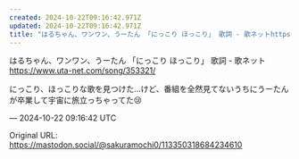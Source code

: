 ```yaml
---
created: 2024-10-22T09:16:42.971Z
updated: 2024-10-22T09:16:42.971Z
title: "はるちゃん、ワンワン、うーたん 「にっこり ほっこり」 歌詞 - 歌ネットhttps://www.uta-net.com/song/353321/にっこり、ほっ[...]"
---
```


<p>はるちゃん、ワンワン、うーたん 「にっこり ほっこり」 歌詞 - 歌ネット<br /><a href="https://www.uta-net.com/song/353321/" target="_blank" rel="nofollow noopener noreferrer" translate="no"><span class="invisible">https://www.</span><span class="">uta-net.com/song/353321/</span><span class="invisible"></span></a></p><p>にっこり、ほっこりな歌を見つけた…けど、番組を全然見てないうちにうーたんが卒業して宇宙に旅立っちゃってた😢</p>

&mdash; 2024-10-22 09:16:42 UTC

Original URL: https://mastodon.social/@sakuramochi0/113350318684234610
